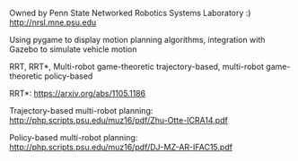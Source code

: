 Owned by Penn State Networked Robotics Systems Laboratory :)   http://nrsl.mne.psu.edu

Using pygame to display motion planning algorithms, integration with Gazebo to simulate vehicle motion

RRT, RRT*, Multi-robot game-theoretic trajectory-based, multi-robot game-theoretic policy-based

RRT*:  https://arxiv.org/abs/1105.1186

Trajectory-based multi-robot planning:  http://php.scripts.psu.edu/muz16/pdf/Zhu-Otte-ICRA14.pdf

Policy-based multi-robot planning:  http://php.scripts.psu.edu/muz16/pdf/DJ-MZ-AR-IFAC15.pdf
